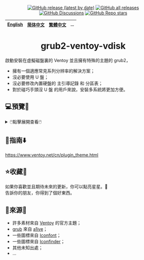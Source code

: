 <div align="center">

[![GitHub release (latest by date)](https://img.shields.io/github/v/release/M-L-P/grub2-ventoy-vdisk)](https://github.com/M-L-P/grub2-ventoy-vdisk/releases/latest)
[![GitHub all releases](https://img.shields.io/github/downloads/M-L-P/grub2-ventoy-vdisk/total)](https://github.com/M-L-P/grub2-ventoy-vdisk/releases)
[![GitHub Discussions](https://img.shields.io/github/discussions/M-L-P/grub2-ventoy-vdisk)](https://github.com/M-L-P/grub2-ventoy-vdisk/discussions)
[![GitHub Repo stars](https://img.shields.io/github/stars/M-L-P/grub2-ventoy-vdisk?style=social)](https://github.com/M-L-P/grub2-ventoy-vdisk/stargazers)

</div>

[English](README.md)|[简体中文](README-自述文件.md)|[繁體中文](README-繁體中文.md)|...
--|--|--|--

<h1 align="center">grub2-ventoy-vdisk</h1>

啟動安裝在虛擬磁盤裏的 Ventoy 並且擁有特殊的主題的 grub2，
- 擁有一個適應常見系列分辨率的解決方案；
- 沒必要使用 U 盤；
- 沒必要修改內置硬盤的 主引導記錄 和 分區表；
- 對於碰巧手頭沒 U 盤 的用戶來說，安裝多系統將更加方便。


## 💻️預覽👀

<details>
<summary>🖱️點擊展開查看🖱️</summary>

### 1024x768
<img src="https://raw.githubusercontent.com/M-L-P/.github/main/screenshots/grub2-ventoy-vdisk/between-1k.png">
<img src="https://raw.githubusercontent.com/M-L-P/.github/main/screenshots/grub2-ventoy-vdisk/1k.png">

### 1920x1080
<img src="https://raw.githubusercontent.com/M-L-P/.github/main/screenshots/grub2-ventoy-vdisk/between-1080p">
<img src="https://raw.githubusercontent.com/M-L-P/.github/main/screenshots/grub2-ventoy-vdisk/1080p-tree.png">
<img src="https://raw.githubusercontent.com/M-L-P/.github/main/screenshots/grub2-ventoy-vdisk/1080p.png">
</details>

## 🧭指南⬇️

https://www.ventoy.net/cn/plugin_theme.html

## ⭐收藏🌟
如果你喜歡並且期待未來的更新，你可以點亮星星。💫<br/>
告訴你的朋友，你得到了個好東西。

## 🎉來源🎊
- 許多素材來自 [Ventoy](https://github.com/ventoy/Ventoy) 的官方主題；
- [grub](https://github.com/a1ive/grub) 來自 [a1ive](https://github.com/a1ive)；
- 一些圖標來自 [Iconfont](https://www.iconfont.cn/)；
- 一些圖標來自 [Iconfinder](https://www.iconfinder.com/)；
- 其他未知出處；
- ...

